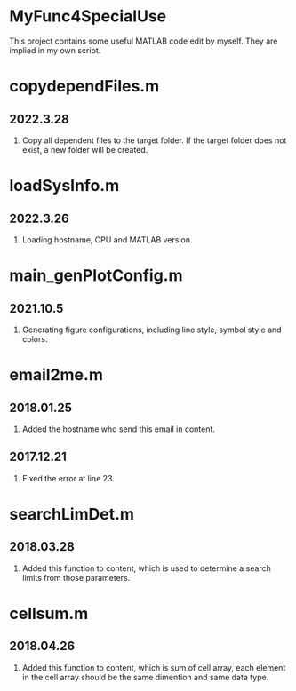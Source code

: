 # MyFunc4SpecialUse
This project contains some useful MATLAB code edit by myself. They are implied in my own script.

# copydependFiles.m
## 2022.3.28
1. Copy all dependent files to the target folder. If the target folder does not exist, a new folder will be created.

# loadSysInfo.m
## 2022.3.26
1. Loading hostname, CPU and MATLAB version.

# main_genPlotConfig.m
## 2021.10.5
1. Generating figure configurations, including line style, symbol style and colors.

# email2me.m
## 2018.01.25
1. Added the hostname who send this email in content.
## 2017.12.21
1. Fixed the error at line 23.

# searchLimDet.m
## 2018.03.28
1. Added this function to content, which is used to determine a search limits from those parameters.

# cellsum.m
## 2018.04.26
1. Added this function to content, which is sum of cell array, each element in the cell array should be the same dimention and same data type.
